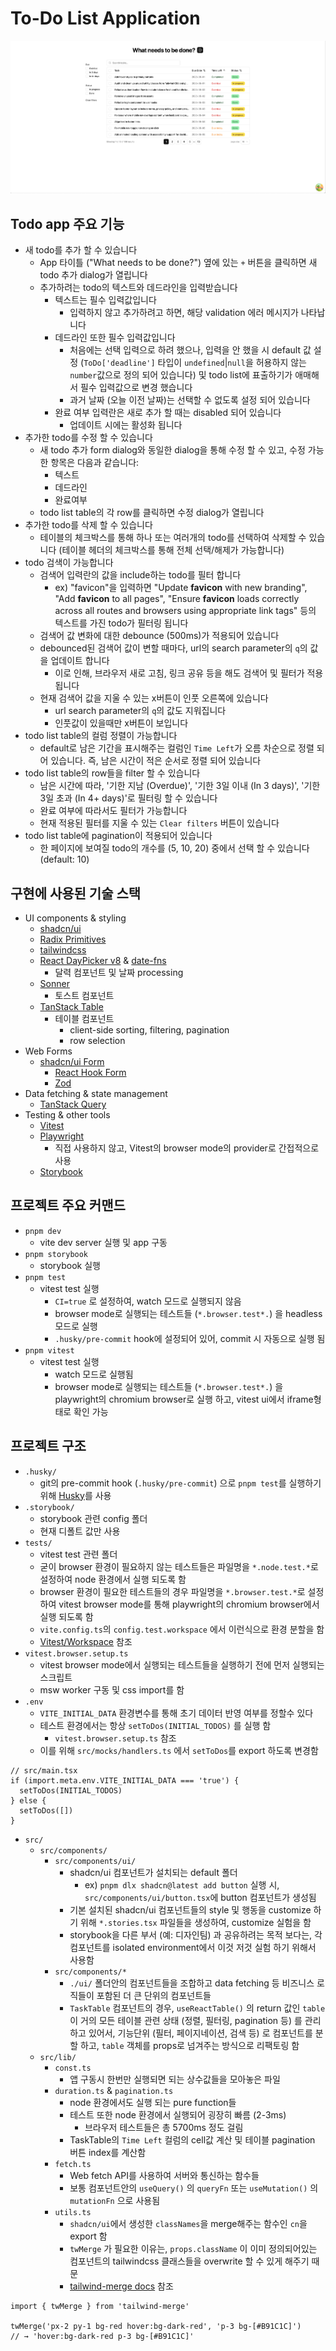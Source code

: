 # To-Do List Application

![todo app screenshot](./docs/todo-app-screenshot.png)

## Todo app 주요 기능
- 새 todo를 추가 할 수 있습니다
  - App 타이틀 ("What needs to be done?") 옆에 있는 `+` 버튼을 클릭하면 새 todo 추가 dialog가 열립니다
  - 추가하려는 todo의 텍스트와 데드라인을 입력받습니다
    - 텍스트는 필수 입력값입니다
      - 입력하지 않고 추가하려고 하면, 해당 validation 에러 메시지가 나타납니다
    - 데드라인 또한 필수 입력값입니다
      - 처음에는 선택 입력으로 하려 했으나, 입력을 안 했을 시 default 값 설정 (`ToDo['deadline']` 타입이 `undefined`|`null`을 허용하지 않는 `number`값으로 정의 되어 있습니다) 및 todo list에 표출하기가 애매해서 필수 입력값으로 변경 했습니다
      - 과거 날짜 (오늘 이전 날짜)는 선택할 수 없도록 설정 되어 있습니다
    - 완료 여부 입력란은 새로 추가 할 때는 disabled 되어 있습니다
      - 업데이트 시에는 활성화 됩니다
- 추가한 todo를 수정 할 수 있습니다
  - 새 todo 추가 form dialog와 동일한 dialog을 통해 수정 할 수 있고, 수정 가능한 항목은 다음과 같습니다:
    - 텍스트
    - 데드라인
    - 완료여부
  - todo list table의 각 row를 클릭하면 수정 dialog가 열립니다
- 추가한 todo를 삭제 할 수 있습니다
  - 테이블의 체크박스를 통해 하나 또는 여러개의 todo를 선택하여 삭제할 수 있습니다 (테이블 헤더의 체크박스를 통해 전체 선택/해제가 가능합니다)
- todo 검색이 가능합니다
  - 검색어 입력란의 값을 include하는 todo를 필터 합니다
    - ex) "favicon"을 입력하면 "Update **favicon** with new branding", "Add **favicon** to all pages", "Ensure **favicon** loads correctly across all routes and browsers using appropriate link tags" 등의 텍스트를 가진 todo가 필터링 됩니다
  - 검색어 값 변화에 대한 debounce (500ms)가 적용되어 있습니다
  - debounced된 검색어 값이 변할 때마다, url의 search parameter의 `q`의 값을 업데이트 합니다
    - 이로 인해, 브라우저 새로 고침, 링크 공유 등을 해도 검색어 및 필터가 적용 됩니다
  - 현재 검색어 값을 지울 수 있는 x버튼이 인풋 오른쪽에 있습니다 
    - url search parameter의 `q`의 값도 지워집니다
    - 인풋값이 있을때만 x버튼이 보입니다
- todo list table의 컬럼 정렬이 가능합니다
  - default로 남은 기간을 표시해주는 컬럼인 `Time Left`가 오름 차순으로 정렬 되어 있습니다. 즉, 남은 시간이 적은 순서로 정렬 되어 있습니다
- todo list table의 row들을 filter 할 수 있습니다
  - 남은 시간에 따라, '기한 지남 (Overdue)', '기한 3일 이내 (In 3 days)', '기한 3일 초과 (In 4+ days)'로 필터링 할 수 있습니다
  - 완료 여부에 따라서도 필터가 가능합니다
  - 현재 적용된 필터를 지울 수 있는 `Clear filters` 버튼이 있습니다
- todo list table에 pagination이 적용되어 있습니다
  - 한 페이지에 보여질 todo의 개수를 (5, 10, 20) 중에서 선택 할 수 있습니다 (default: 10)

## 구현에 사용된 기술 스택
- UI components & styling
  - [shadcn/ui](https://ui.shadcn.com/)
  - [Radix Primitives](https://www.radix-ui.com/primitives/docs/overview/introduction)
  - [tailwindcss](https://tailwindcss.com/)
  - [React DayPicker v8](https://daypicker.dev/v8) & [date-fns](https://date-fns.org/)
    - 달력 컴포넌트 및 날짜 processing
  - [Sonner](https://sonner.emilkowal.ski/)
    - 토스트 컴포넌트
  - [TanStack Table](https://tanstack.com/table/latest)
    - 테이블 컴포넌트
      - client-side sorting, filtering, pagination
      - row selection
- Web Forms
  - [shadcn/ui Form](https://ui.shadcn.com/docs/components/form)
    - [React Hook Form](https://react-hook-form.com/)
    - [Zod](https://zod.dev/)
- Data fetching & state management
  - [TanStack Query](https://tanstack.com/query/latest/docs/framework/react/overview)
- Testing & other tools
  - [Vitest](https://vitest.dev/)
  - [Playwright](https://playwright.dev/)
      - 직접 사용하지 않고, Vitest의 browser mode의 provider로 간접적으로 사용
  - [Storybook](https://storybook.js.org/)

## 프로젝트 주요 커맨드
- `pnpm dev`
  - vite dev server 실행 및 app 구동
- `pnpm storybook`
  - storybook 실행
- `pnpm test`
  - vitest test 실행
    - `CI=true` 로 설정하여, watch 모드로 실행되지 않음
    - browser mode로 실행되는 테스트들 (`*.browser.test*.`) 을 headless 모드로 실행
    - `.husky/pre-commit` hook에 설정되어 있어, commit 시 자동으로 실행 됨
- `pnpm vitest`
  - vitest test 실행
    - watch 모드로 실행됨
    - browser mode로 실행되는 테스트들 (`*.browser.test*.`) 을 playwright의 chromium browser로 실행 하고, vitest ui에서 iframe형태로 확인 가능

## 프로젝트 구조
- `.husky/`
  - git의 pre-commit hook (`.husky/pre-commit`) 으로 `pnpm test`를 실행하기 위해 [Husky](https://typicode.github.io/husky/)를 사용
- `.storybook/`
  - storybook 관련 config 폴더
  - 현재 디폴트 값만 사용
- `tests/`
  - vitest test 관련 폴더
  - 굳이 browser 환경이 필요하지 않는 테스트들은 파일명을 `*.node.test.*`로 설정하여 node 환경에서 실행 되도록 함
  - browser 환경이 필요한 테스트들의 경우 파일명을 `*.browser.test.*`로 설정하여 vitest browser mode를 통해 playwright의 chromium browser에서 실행 되도록 함
  - `vite.config.ts`의 `config.test.workspace` 에서 이런식으로 환경 분할을 함
  - [Vitest/Workspace](https://vitest.dev/guide/workspace) 참조
- `vitest.browser.setup.ts`
  - vitest browser mode에서 실행되는 테스트들을 실행하기 전에 먼저 실행되는 스크립트
  - msw worker 구동 및 css import를 함
- `.env`
  - `VITE_INITIAL_DATA` 환경변수를 통해 초기 데이터 반영 여부를 정할수 있다
  - 테스트 환경에서는 항상 `setToDos(INITIAL_TODOS)` 를 실행 함
    - `vitest.browser.setup.ts` 참조
  - 이를 위해 `src/mocks/handlers.ts` 에서 `setToDos`를 export 하도록 변경함
```tsx
// src/main.tsx
if (import.meta.env.VITE_INITIAL_DATA === 'true') {
  setToDos(INITIAL_TODOS)
} else {
  setToDos([])
}
```
- `src/`
  - `src/components/`
    - `src/components/ui/`
      - shadcn/ui 컴포넌트가 설치되는 default 폴더
        - ex) `pnpm dlx shadcn@latest add button` 실행 시, `src/components/ui/button.tsx`에 button 컴포넌트가 생성됨
      - 기본 설치된 shadcn/ui 컴포넌트들의 style 및 행동을 customize 하기 위해 `*.stories.tsx` 파일들을 생성하여, customize 실험을 함
      - storybook을 다른 부서 (예: 디자인팀) 과 공유하려는 목적 보다는, 각 컴포넌트를 isolated environment에서 이것 저것 실험 하기 위해서 사용함
    - `src/components/*`
      - `./ui/` 폴더안의 컴포넌트들을 조합하고 data fetching 등 비즈니스 로직들이 포함된 더 큰 단위의 컴포넌트들
      - `TaskTable` 컴포넌트의 경우, `useReactTable()` 의 return 값인 `table`이 거의 모든 테이블 관련 상태 (정렬, 필터링, pagination 등) 를 관리하고 있어서, 기능단위 (필터, 페이지네이션, 검색 등) 로 컴포넌트를 분할 하고, `table` 객체를 props로 넘겨주는 방식으로 리팩토링 함
  - `src/lib/`
    - `const.ts`
        - 앱 구동시 한번만 실행되면 되는 상수값들을 모아놓은 파일
    - `duration.ts` & `pagination.ts`
      - node 환경에서도 실행 되는 pure function들
      - 테스트 또한 node 환경에서 실행되어 굉장히 빠름 (2-3ms)
        - 브라우저 테스트들은 총 5700ms 정도 걸림
      - TaskTable의 `Time Left` 컬럼의 cell값 계산 및 테이블 pagination 버튼 index를 계산함
    - `fetch.ts`
      - Web fetch API를 사용하여 서버와 통신하는 함수들
      - 보통 컴포넌트안의 `useQuery()` 의 `queryFn` 또는 `useMutation()` 의 `mutationFn` 으로 사용됨
    - `utils.ts`
      - `shadcn/ui`에서 생성한 `classNames`을 merge해주는 함수인 `cn`을 export 함
      - `twMerge` 가 필요한 이유는, `props.className` 이 이미 정의되어있는 컴포넌트의 tailwindcss 클래스들을 overwrite 할 수 있게 해주기 때문
      - [tailwind-merge docs](https://github.com/dcastil/tailwind-merge/blob/v3.2.0/docs/what-is-it-for.md) 참조
```tsx
import { twMerge } from 'tailwind-merge'

twMerge('px-2 py-1 bg-red hover:bg-dark-red', 'p-3 bg-[#B91C1C]')
// → 'hover:bg-dark-red p-3 bg-[#B91C1C]'
```